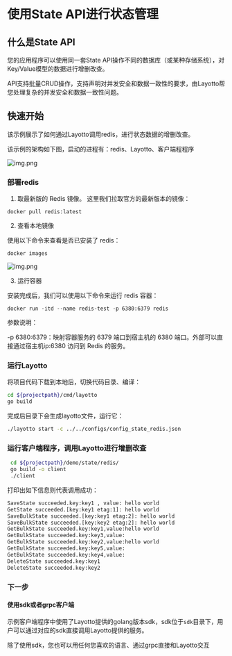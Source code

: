 # 使用State API进行状态管理
## 什么是State API
您的应用程序可以使用同一套State API操作不同的数据库（或某种存储系统），对Key/Value模型的数据进行增删改查。

API支持批量CRUD操作，支持声明对并发安全和数据一致性的要求，由Layotto帮您处理复杂的并发安全和数据一致性问题。

## 快速开始

该示例展示了如何通过Layotto调用redis，进行状态数据的增删改查。

该示例的架构如下图，启动的进程有：redis、Layotto、客户端程程序

![img.png](https://raw.githubusercontent.com/mosn/layotto/main/docs/img/state/img.png)

### 部署redis

1. 取最新版的 Redis 镜像。
这里我们拉取官方的最新版本的镜像：

```shell
docker pull redis:latest
```

2. 查看本地镜像
   
使用以下命令来查看是否已安装了 redis：

```shell
docker images
```
![img.png](https://raw.githubusercontent.com/mosn/layotto/main/docs/img/mq/start/img.png)

3. 运行容器

安装完成后，我们可以使用以下命令来运行 redis 容器：

```shell
docker run -itd --name redis-test -p 6380:6379 redis
```

参数说明：

-p 6380:6379：映射容器服务的 6379 端口到宿主机的 6380 端口。外部可以直接通过宿主机ip:6380 访问到 Redis 的服务。

### 运行Layotto

将项目代码下载到本地后，切换代码目录、编译：

```bash
cd ${projectpath}/cmd/layotto
go build
```

完成后目录下会生成layotto文件，运行它：

```bash
./layotto start -c ../../configs/config_state_redis.json
```

### 运行客户端程序，调用Layotto进行增删改查

```bash
 cd ${projectpath}/demo/state/redis/
 go build -o client
 ./client
```

打印出如下信息则代表调用成功：

```bash
SaveState succeeded.key:key1 , value: hello world 
GetState succeeded.[key:key1 etag:1]: hello world
SaveBulkState succeeded.[key:key1 etag:2]: hello world
SaveBulkState succeeded.[key:key2 etag:2]: hello world
GetBulkState succeeded.key:key1,value:hello world
GetBulkState succeeded.key:key3,value:
GetBulkState succeeded.key:key2,value:hello world
GetBulkState succeeded.key:key5,value:
GetBulkState succeeded.key:key4,value:
DeleteState succeeded.key:key1
DeleteState succeeded.key:key2
```

### 下一步
#### 使用sdk或者grpc客户端
示例客户端程序中使用了Layotto提供的golang版本sdk，sdk位于`sdk`目录下，用户可以通过对应的sdk直接调用Layotto提供的服务。

除了使用sdk，您也可以用任何您喜欢的语言、通过grpc直接和Layotto交互